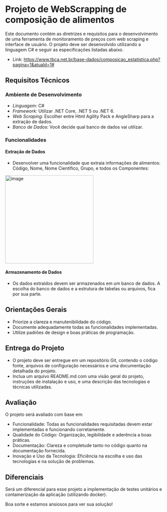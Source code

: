 # Projeto de WebScrapping de composição de alimentos

Este documento contém as diretrizes e requisitos para o desenvolvimento de uma ferramenta de monitoramento de preços com web scraping e interface de usuário. O projeto deve ser desenvolvido utilizando a linguagem C# e seguir as especificações listadas abaixo.
- Link: https://www.tbca.net.br/base-dados/composicao_estatistica.php?pagina=1&atuald=1#

## Requisitos Técnicos

### Ambiente de Desenvolvimento

- *Linguagem:* C#
- *Framework:* Utilizar .NET Core, .NET 5 ou .NET 6.
- *Web Scraping:* Escolher entre Html Agility Pack e AngleSharp para a extração de dados.
- *Banco de Dados:* Você decide qual banco de dados vai utilizar.

### Funcionalidades

#### Extração de Dados

- Desenvolver uma funcionalidade que extraia informações de alimentos: Código, Nome, Nome Cientifico, Grupo, e todos os Componentes:

<img width="282" alt="image" src="https://github.com/tarcisio-marinho/TM-Mentoring-Desafio-tecnico/assets/21285247/479f7a5e-5e0d-4088-bb39-b96474739ff4">


#### Armazenamento de Dados

- Os dados extraídos devem ser armazenados em um banco de dados. A escolha do banco de dados e a estrutura de tabelas ou arquivos, fica por sua parte.

## Orientações Gerais

- Priorize a clareza e manutenibilidade do código.
- Documente adequadamente todas as funcionalidades implementadas.
- Utilize padrões de design e boas práticas de programação.

## Entrega do Projeto

- O projeto deve ser entregue em um repositório Git, contendo o código fonte, arquivos de configuração necessários e uma documentação detalhada do projeto.
- Inclua um arquivo README.md com uma visão geral do projeto, instruções de instalação e uso, e uma descrição das tecnologias e técnicas utilizadas.

## Avaliação

O projeto será avaliado com base em:

- Funcionalidade: Todas as funcionalidades requisitadas devem estar implementadas e funcionando corretamente.
- Qualidade do Código: Organização, legibilidade e aderência a boas práticas.
- Documentação: Clareza e completude tanto no código quanto na documentação fornecida.
- Inovação e Uso da Tecnologia: Eficiência na escolha e uso das tecnologias e na solução de problemas.

## Diferenciais

Será um diferencial para esse projeto a implementação de testes unitários e containerização da aplicação (utilizando docker).



Boa sorte e estamos ansiosos para ver sua solução!
